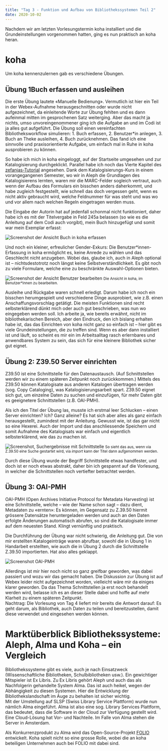 ```yaml
---
title: "Tag 3 - Funktion und Aufbau von Bibliothekssystemen Teil 2"
date: 2020-10-02
---
```


Nachdem wir am letzten Vorlesungstermin koha installiert und die Grundeinstellungen vorgenommen hatten, ging es nun praktisch an koha heran.

# koha
Um koha kennenzulernen gab es verschiedene Übungen.


## Übung 1Buch erfassen und ausleihen
Die erste Übung lautete «Manuelle Bedienung». Vermutlich ist hier ein Teil in der Webex-Aufnahme herausgeschnitten oder wurde nicht aufgezeichnet, da einleitende Worte zur Übung fehlten und es dann aufeinmal mitten im gesprochenen Satz weiterging. Aber das macht ja nichts, umso unvoreingenommener ging ich die Aufgabe an und im Codi ist ja alles gut aufgeführt. Die Übung soll einen vereinfachten Bibliotheksworkflow simulieren: 1. Buch erfassen, 2. Benutzer\*in anlegen, 3. Buch an Theke ausleihen, 4. Buch zurücknehmen. Das fand ich eine sinnvolle und praxisorientierte Aufgabe, um einfach mal in Ruhe in koha ausprobieren zu können.

So habe ich mich in koha eingeloggt, auf der Startseite umgesehen und zur Katalogisierung durchgeklickt. Parallel habe ich noch das Vierte Kapitel des [zefanjas-Tutorial](https://zefanjas.de/teil-4-katalogisierung-wie-man-koha-installiert-und-fuer-schulen-einrichtet/) angesehen. Dank dem Katalogisierungs-Kurs in einem vorangegangenen Semester, wo wir in Aleph die Grundlagen des Katalogisierens lernten, waren mir die MARC-Felder sogleich vertraut, auch wenn der Aufbau des Formulars ein bisschen anders daherkommt, und habe zugleich festgestellt, wie schnell das doch vergessen geht, wenn es nicht aktiv gebraucht wird, welche Feldnummer für was steht und was wo und vor allem nach welchen Regeln eingetragen werden muss.

Die Eingabe der Autorin hat auf jedenfall schonmal nicht funktioniert, daher habe ich es mit der Titelvergabe in Feld 245a belassen (so wie es die Anleitung auf dem Codi auch vorgibt), mein Buch hinzugefügt und somit war mein Exemplar erfasst: 

![Screenshot der Ansicht Buch in koha erfassen](https://pad.gwdg.de/uploads/upload_fc961c7e1ba52549a1943c2791e6f614.png)


Und noch ein kleiner, erfreulicher Gender-Exkurs: Die Benutzer\*innen-Erfassung in koha ermöglicht es, keine Anrede zu wählen und das Geschlecht nicht anzugeben. Wobei das, glaube ich, auch in Aleph optional ist – nichtsdestotrotz noch längst keine Selbstverständlichkeit. Es gibt noch zu viele Formulare, welche eine zu beschränkte Auswahl-Optionen bieten.

![Screenshot der Ansicht Benutzer bearbeiten](https://pad.gwdg.de/uploads/upload_88ab855773ef1b785714fb6439658827.png)
<small> Die Ansicht in koha, im Benutzer*innen zu bearbeiten.</small>

Ausleihe und Rückgabe waren schnell erledigt. Darum habe ich noch ein bisschen herumgespielt und verschiedene Dinge ausprobiert, wie z.B. einen Anschaffungsvorschlag getätigt. Die meisten Funktionen sind recht selbsterklärend dünkt mich oder auch gut beschrieben, was nun wo eingegeben werden soll. Ich arbeite ja, wie bereits erwähnt, nicht im bibliothekarischen Bereich, aber den Eindruck, den ich bislang erhalten habe ist, das das Einrichten von koha nicht ganz so einfach ist – hier gibt es viele Grundeinstellungen, die zu treffen sind. Wenn es aber dann installiert ist und läuft, so scheint es mir ein im Arbeitsalltag rasch erlernbares und anwendbares System zu sein, das sich für eine kleinere Bibliothek sicher gut eignet.


## Übung 2: Z39.50 Server einrichten
Z39.50 ist eine Schnittstelle für den Datenaustausch. (Auf Schnittstellen werden wir zu einem späteren Zeitpunkt noch zurückkommen.) Mittels des Z39.50 können Katalogisate aus anderen Katalogen übertragen werden (sog. Copy Cataloging), was Katalogisierungsarbeit spart. Z39.50 eignet sich gut, um einzelne Daten zu suchen und einzufügen, für mehr Daten gibt es geeignetere Schnittstellen (z.B. OAI-PMH).

Als ich den Titel der Übung las, musste ich erstmal leer Schlucken – einen Server einrichten? Ich? Ganz alleine? Es hat sich aber alles als ganz einfach herausgestellt, zumindest mit der Anleitung. Gewusst wie, ist das gar nicht so eine Hexerei. Auch der Import und das anschliessende Speichern und somit Aufnahme des Katalogisats war einfach und eigentlich selbsterklärend, wie das zu machen ist.


![Screenshot, Suchergebnisse mit Schnittstelle ](https://pad.gwdg.de/uploads/upload_225b9cdc6d57e87217f6c4262afae043.png)
<small> So sieht das aus, wenn via Z.39.50 eine Suche gestartet wird, via *import* kann der Titel dann aufgenommen werden.</small>

Durch diese Übung wurde der Begriff Schnittstelle etwas handfester, und doch ist er noch etwas abstrakt, daher bin ich gespannt auf die Vorlesung, in welcher die Schnittstellen noch vertiefter betrachtet werden.


## Übung 3: OAI-PMH
OAI-PMH (Open Archives Initiative Protocol for Metadata Harvesting) ist eine Schnittstelle, welche – wie der Name schon sagt – dazu dient, Metadaten zu «ernten»: Es können, im Gegensatz zu Z.39.50 hiermit grössere Datensätze heruntergeladen werden und auch an den Daten erfolgte Änderungen automatisch abrufen, so sind die Katalogisate immer auf dem neuesten Stand. Klingt vernünftig und praktisch.

Die Durchführung der Übung war nicht schwierig, die Anleitung gut. Die von mir erstellten Katalogeinträge waren abrufbar, sowohl die in Übung 1 in Handarbeit erstellten, wie auch die in Übung 2 durch die Schnittstelle Z.39.50 importierten. Hat also alles geklappt.


![Screenshot OAI-PMH](https://pad.gwdg.de/uploads/upload_b2c0b59cc6539ff2d3bc6969a35a0f72.png)


Allerdings ist mir hier noch nicht so ganz greifbar geworden, was dabei passiert und wozu wir das gemacht haben. Die Diskussion zur Übung ist auf Webex leider nicht aufgezeichnet worden, vielleicht wäre mir da einiges klarer geworden. Da das Thema Schnittstellen ja erst noch behandelt werden wird, belasse ich es an dieser Stelle dabei und hoffe auf mehr Klarheit zu einem späteren Zeitpunkt.   
Nachtrag: Die Vorlesung von Tag 4 liefert mir bereits die Antwort darauf: Es geht darum, als Bibliothek, auch Daten zu teilen und bereitzustellen, damit diese verwendet und eingesehen werden können. 


# Marktüberblick Bibliothekssysteme: Aleph, Alma und Koha – ein Vergleich
Bibliothekssysteme gibt es viele, auch je nach Einsatzweck (Wissenschaftliche Bibliotheken, Schulbibliotheken usw.). Ein gewichtiger Mitspieler ist Ex Libris. Zu Ex Libris gehört Aleph und auch das als Nachfolgerin gehandelte System Alma. Das ist auch heikel, wegen der Abhängigkeit zu diesen Systemen. Hier die Entwicklung der Bibliothekslandschaft im Auge zu behalten ist sicher wichtig.   
Mit der Umstellung auf SLSP (Swiss Library Service Plattform) wurde nun nämlich Alma eingeführt. Alma ist also eine sog. Library Services Plattform, das bedeutet, dass die Software in der Cloud zur Verfügung gestellt wird. Eine Cloud-Lösung hat Vor- und Nachteile. Im Falle von Alma stehen die Server in Amsterdam.

Als Konkurrenzprodukt zu Alma wird das Open-Source-Projekt [FOLIO](https://www.folio.org/) entwickelt. Koha spielt nicht so eine grosse Rolle, wobei die an koha beteiligen Unternehmen auch bei FOLIO mit dabei sind.



